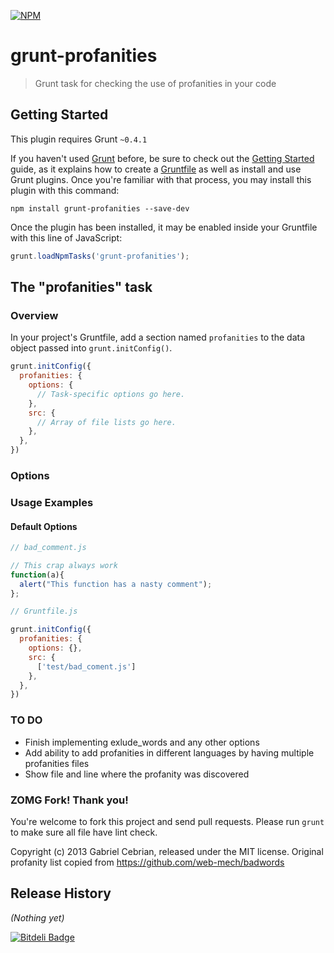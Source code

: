 [![NPM](https://nodei.co/npm/grunt-profanities.png)](https://nodei.co/npm/grunt-profanities/)

# grunt-profanities

> Grunt task for checking the use of profanities in your code

## Getting Started
This plugin requires Grunt `~0.4.1`

If you haven't used [Grunt](http://gruntjs.com/) before, be sure to check out the [Getting Started](http://gruntjs.com/getting-started) guide, as it explains how to create a [Gruntfile](http://gruntjs.com/sample-gruntfile) as well as install and use Grunt plugins. Once you're familiar with that process, you may install this plugin with this command:

```shell
npm install grunt-profanities --save-dev
```

Once the plugin has been installed, it may be enabled inside your Gruntfile with this line of JavaScript:

```js
grunt.loadNpmTasks('grunt-profanities');
```

## The "profanities" task

### Overview
In your project's Gruntfile, add a section named `profanities` to the data object passed into `grunt.initConfig()`.

```js
grunt.initConfig({
  profanities: {
    options: {
      // Task-specific options go here.
    },
    src: {
      // Array of file lists go here.
    },
  },
})
```

### Options

### Usage Examples

#### Default Options

```js
// bad_comment.js

// This crap always work
function(a){
  alert("This function has a nasty comment");
};

```

```js
// Gruntfile.js

grunt.initConfig({
  profanities: {
    options: {},
    src: {
      ['test/bad_coment.js']
    },
  },
})
```

### TO DO

- Finish implementing exlude_words and any other options
- Add ability to add profanities in different languages by having multiple profanities files
- Show file and line where the profanity was discovered

### ZOMG Fork! Thank you!

You're welcome to fork this project and send pull requests. Please run `grunt` to make sure all file have lint check.

Copyright (c) 2013 Gabriel Cebrian, released under the MIT license. Original profanity list copied from https://github.com/web-mech/badwords

## Release History
_(Nothing yet)_


[![Bitdeli Badge](https://d2weczhvl823v0.cloudfront.net/gabceb/grunt-profanities/trend.png)](https://bitdeli.com/free "Bitdeli Badge")

